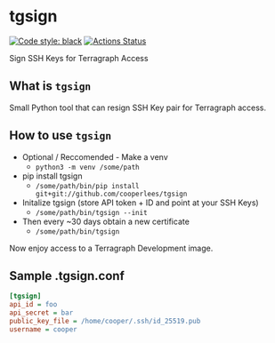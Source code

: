 # tgsign

[![Code style: black](https://img.shields.io/badge/code%20style-black-000000.svg)](https://github.com/psf/black)
[![Actions Status](https://github.com/cooperlees/tgsign/workflows/tgsign_ci/badge.svg)](https://github.com/cooperlees/tgsign/actions)

Sign SSH Keys for Terragraph Access

## What is `tgsign`

Small Python tool that can resign SSH Key pair for Terragraph access.

## How to use `tgsign`

- Optional / Reccomended - Make a venv
  - `python3 -m venv /some/path`
- pip install tgsign
  - `/some/path/bin/pip install git+git://github.com/cooperlees/tgsign`
- Initalize tgsign (store API token + ID and point at your SSH Keys)
  - `/some/path/bin/tgsign --init`
- Then every ~30 days obtain a new certificate
  - `/some/path/bin/tgsign`

Now enjoy access to a Terragraph Development image.

## Sample .tgsign.conf

```ini
[tgsign]
api_id = foo
api_secret = bar
public_key_file = /home/cooper/.ssh/id_25519.pub
username = cooper
```
